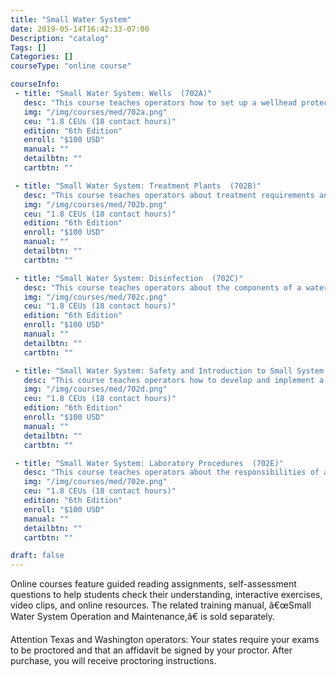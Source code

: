```yaml
---
title: "Small Water System"
date: 2019-05-14T16:42:33-07:00
Description: "catalog"
Tags: []
Categories: []
courseType: "online course"

courseInfo: 
 - title: "Small Water System: Wells  (702A)"
   desc: "This course teaches operators how to set up a wellhead protection program, identify parts of a well and pump system, maintain and rehabilitate a well, and operate and maintain a well pump and hydro-pneumatic pressure tank. Operators will learn how to inspect, keep accurate records, and troubleshoot problems in wells and pumping systems. This course also presents information on disinfecting wells and pumps, and removing sand from water mains. In addition, this course describes types of wells and drilling methods, and will teach operators how to select a well site, test and evaluate a well and pump, and abandon and plug a well that is no longer productive or needed."
   img: "/img/courses/med/702a.png"
   ceu: "1.8 CEUs (18 contact hours)"
   edition: "6th Edition"
   enroll: "$100 USD"
   manual: ""
   detailbtn: ""
   cartbtn: ""

 - title: "Small Water System: Treatment Plants  (702B)"
   desc: "This course teaches operators about treatment requirements and methods for surface water and groundwater; the coagulation, flocculation, sedimentation, filtration, and disinfection treatment processes for a surface water treatment plant; and how to create a corrosion control program to protect treatment and distribution infrastructure. Operators will also learn about solids-contact clarification and slow sand filter systems; iron and manganese removal and water softening processes to treat groundwater; and setting up effective maintenance and safety programs for a small water system."
   img: "/img/courses/med/702b.png"
   ceu: "1.8 CEUs (18 contact hours)"
   edition: "6th Edition"
   enroll: "$100 USD"
   manual: ""
   detailbtn: ""
   cartbtn: ""

 - title: "Small Water System: Disinfection  (702C)"
   desc: "This course teaches operators about the components of a water supply system from source to customer; the purpose of disinfection and its applicable regulations; factors influencing disinfection effectiveness; and the physical and chemical means of disinfection and critical factors affecting each. Operators also learn about disinfecting wells, pumps, mains, and tanks; operating different types of chlorination equipment; safely handling chlorine; calculating and setting chlorination dosing rates; measuring chlorine residual; and solving disinfection math problems."
   img: "/img/courses/med/702c.png"
   ceu: "1.8 CEUs (18 contact hours)"
   edition: "6th Edition"
   enroll: "$100 USD"
   manual: ""
   detailbtn: ""
   cartbtn: ""

 - title: "Small Water System: Safety and Introduction to Small System Management  (702D)"
   desc: "This course teaches operators how to develop and implement a worker safety program for water treatment and distribution facilities, including how to properly use safety equipment; employ safe practices around wells, pumps, and water storage facilities; work safely in streets, trenches, and confined spaces with lockout/tagout procedures; and conduct safety inspections. Small system management topics introduce operators to developing utility water rates, determining revenue requirements, applying cost allocation methods, and calculating the distribution of costs to customers. In addition, operators will learn how to develop design rates, administration rates and charges, and plan for financial stability."
   img: "/img/courses/med/702d.png"
   ceu: "1.8 CEUs (18 contact hours)"
   edition: "6th Edition"
   enroll: "$100 USD"
   manual: ""
   detailbtn: ""
   cartbtn: ""

 - title: "Small Water System: Laboratory Procedures  (702E)"
   desc: "This course teaches operators about the responsibilities of a water system operator, including the requirements for operator certification, both in obtaining and maintaining them. Through this course, operators will also learn how to perform basic laboratory procedures using standard laboratory equipment and techniques; collect representative samples using proper sampling techniques and equipment; and conduct water laboratory tests, including tests for alkalinity, chlorine residual, coliform bacteria counts, hardness, jar tests, pH, temperature, and turbidity. Operators will also study math concepts and work through math problems related to working in water laboratories."
   img: "/img/courses/med/702e.png"
   ceu: "1.8 CEUs (18 contact hours)"
   edition: "6th Edition"
   enroll: "$100 USD"
   manual: ""
   detailbtn: ""
   cartbtn: ""

draft: false
---
```


Online courses feature guided reading assignments, self-assessment questions to help students check their understanding, interactive exercises, video clips, and online resources. The related training manual, â€œSmall Water System Operation and Maintenance,â€ is sold separately.


Attention Texas and Washington operators:
Your states require your exams to be proctored and that an affidavit be signed by your proctor. After purchase, you will receive proctoring instructions.